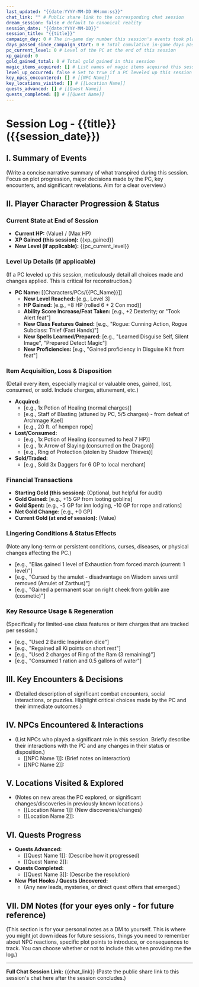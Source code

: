 ```yaml
---
last_updated: "{{date:YYYY-MM-DD HH:mm:ss}}"
chat_link: "" # Public share link to the corresponding chat session
dream_session: false # default to canonical reality
session_date: "{{date:YYYY-MM-DD}}"
session_title: "{{title}}"
campaign_day: 0 # The in-game day number this session's events took place on/ended
days_passed_since_campaign_start: 0 # Total cumulative in-game days passed since Campaign Day 1
pc_current_level: 0 # Level of the PC at the end of this session
xp_gained: 0
gold_gained_total: 0 # Total gold gained in this session
magic_items_acquired: [] # List names of magic items acquired this session for quick identification
level_up_occurred: false # Set to true if a PC leveled up this session
key_npcs_encountered: [] # [[NPC Name]]
key_locations_visited: [] # [[Location Name]]
quests_advanced: [] # [[Quest Name]]
quests_completed: [] # [[Quest Name]]
---
```


# Session Log - {{title}} ({{session_date}})

## I. Summary of Events

(Write a concise narrative summary of what transpired during this session. Focus on plot progression, major decisions made by the PC, key encounters, and significant revelations. Aim for a clear overview.)

## II. Player Character Progression & Status

### Current State at End of Session
* **Current HP:** (Value) / (Max HP)
* **XP Gained (this session):** {{xp_gained}}
* **New Level (if applicable):** {{pc_current_level}}

### Level Up Details (if applicable)
(If a PC leveled up this session, meticulously detail all choices made and changes applied. This is critical for reconstruction.)
* **PC Name:** [[Characters/PCs/{{PC_Name}}]]
    * **New Level Reached:** [e.g., Level 3]
    * **HP Gained:** [e.g., +8 HP (rolled 6 + 2 Con mod)]
    * **Ability Score Increase/Feat Taken:** [e.g., +2 Dexterity; or "Took Alert feat"]
    * **New Class Features Gained:** [e.g., "Rogue: Cunning Action, Rogue Subclass: Thief (Fast Hands)"]
    * **New Spells Learned/Prepared:** [e.g., "Learned Disguise Self, Silent Image", "Prepared Detect Magic"]
    * **New Proficiencies:** [e.g., "Gained proficiency in Disguise Kit from feat"]

### Item Acquisition, Loss & Disposition
(Detail every item, especially magical or valuable ones, gained, lost, consumed, or sold. Include charges, attunement, etc.)
* **Acquired:**
    * [e.g., 1x Potion of Healing (normal charges)]
    * [e.g., Staff of Blasting (attuned by PC, 5/5 charges) - from defeat of Archmage Kael]
    * [e.g., 20 ft. of hempen rope]
* **Lost/Consumed:**
    * [e.g., 1x Potion of Healing (consumed to heal 7 HP)]
    * [e.g., 1x Arrow of Slaying (consumed on the Dragon)]
    * [e.g., Ring of Protection (stolen by Shadow Thieves)]
* **Sold/Traded:**
    * [e.g., Sold 3x Daggers for 6 GP to local merchant]

### Financial Transactions
* **Starting Gold (this session):** (Optional, but helpful for audit)
* **Gold Gained:** [e.g., +15 GP from looting goblins]
* **Gold Spent:** [e.g., -5 GP for inn lodging, -10 GP for rope and rations]
* **Net Gold Change:** [e.g., +0 GP]
* **Current Gold (at end of session):** (Value)

### Lingering Conditions & Status Effects
(Note any long-term or persistent conditions, curses, diseases, or physical changes affecting the PC.)
* [e.g., "Elias gained 1 level of Exhaustion from forced march (current: 1 level)"]
* [e.g., "Cursed by the amulet - disadvantage on Wisdom saves until removed (Amulet of Zarthus)"]
* [e.g., "Gained a permanent scar on right cheek from goblin axe (cosmetic)"]

### Key Resource Usage & Regeneration
(Specifically for limited-use class features or item charges that are tracked per session.)
* [e.g., "Used 2 Bardic Inspiration dice"]
* [e.g., "Regained all Ki points on short rest"]
* [e.g., "Used 2 charges of Ring of the Ram (3 remaining)"]
* [e.g., "Consumed 1 ration and 0.5 gallons of water"]


## III. Key Encounters & Decisions

* (Detailed description of significant combat encounters, social interactions, or puzzles. Highlight critical choices made by the PC and their immediate outcomes.)

## IV. NPCs Encountered & Interactions

* (List NPCs who played a significant role in this session. Briefly describe their interactions with the PC and any changes in their status or disposition.)
    * [[NPC Name 1]]: (Brief notes on interaction)
    * [[NPC Name 2]]:

## V. Locations Visited & Explored

* (Notes on new areas the PC explored, or significant changes/discoveries in previously known locations.)
    * [[Location Name 1]]: (New discoveries/changes)
    * [[Location Name 2]]:

## VI. Quests Progress

* **Quests Advanced:**
    * [[Quest Name 1]]: (Describe how it progressed)
    * [[Quest Name 2]]:
* **Quests Completed:**
    * [[Quest Name 3]]: (Describe the resolution)
* **New Plot Hooks / Quests Uncovered:**
    * (Any new leads, mysteries, or direct quest offers that emerged.)

## VII. DM Notes (for your eyes only - for future reference)

(This section is for your personal notes as a DM to yourself. This is where you might jot down ideas for future sessions, things you need to remember about NPC reactions, specific plot points to introduce, or consequences to track. You can choose whether or not to include this when providing me the log.)

---
**Full Chat Session Link:** {{chat_link}}
(Paste the public share link to this session's chat here after the session concludes.)